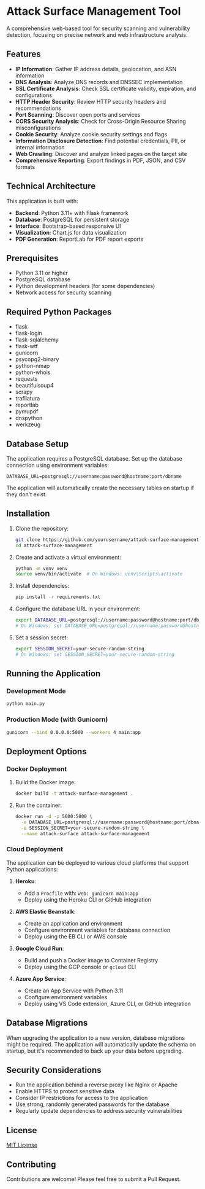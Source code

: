 # Attack Surface Management Tool

A comprehensive web-based tool for security scanning and vulnerability detection, focusing on precise network and web infrastructure analysis.

## Features

- **IP Information**: Gather IP address details, geolocation, and ASN information
- **DNS Analysis**: Analyze DNS records and DNSSEC implementation
- **SSL Certificate Analysis**: Check SSL certificate validity, expiration, and configurations
- **HTTP Header Security**: Review HTTP security headers and recommendations
- **Port Scanning**: Discover open ports and services
- **CORS Security Analysis**: Check for Cross-Origin Resource Sharing misconfigurations
- **Cookie Security**: Analyze cookie security settings and flags
- **Information Disclosure Detection**: Find potential credentials, PII, or internal information
- **Web Crawling**: Discover and analyze linked pages on the target site
- **Comprehensive Reporting**: Export findings in PDF, JSON, and CSV formats

## Technical Architecture

This application is built with:

- **Backend**: Python 3.11+ with Flask framework
- **Database**: PostgreSQL for persistent storage
- **Interface**: Bootstrap-based responsive UI
- **Visualization**: Chart.js for data visualization
- **PDF Generation**: ReportLab for PDF report exports

## Prerequisites

- Python 3.11 or higher
- PostgreSQL database
- Python development headers (for some dependencies)
- Network access for security scanning

## Required Python Packages

- flask
- flask-login
- flask-sqlalchemy
- flask-wtf
- gunicorn
- psycopg2-binary
- python-nmap
- python-whois
- requests
- beautifulsoup4
- scrapy
- trafilatura
- reportlab
- pymupdf
- dnspython
- werkzeug

## Database Setup

The application requires a PostgreSQL database. Set up the database connection using environment variables:

```
DATABASE_URL=postgresql://username:password@hostname:port/dbname
```

The application will automatically create the necessary tables on startup if they don't exist.

## Installation

1. Clone the repository:
   ```bash
   git clone https://github.com/yourusername/attack-surface-management.git
   cd attack-surface-management
   ```

2. Create and activate a virtual environment:
   ```bash
   python -m venv venv
   source venv/bin/activate  # On Windows: venv\Scripts\activate
   ```

3. Install dependencies:
   ```bash
   pip install -r requirements.txt
   ```

4. Configure the database URL in your environment:
   ```bash
   export DATABASE_URL=postgresql://username:password@hostname:port/dbname
   # On Windows: set DATABASE_URL=postgresql://username:password@hostname:port/dbname
   ```

5. Set a session secret:
   ```bash
   export SESSION_SECRET=your-secure-random-string
   # On Windows: set SESSION_SECRET=your-secure-random-string
   ```

## Running the Application

### Development Mode

```bash
python main.py
```

### Production Mode (with Gunicorn)

```bash
gunicorn --bind 0.0.0.0:5000 --workers 4 main:app
```

## Deployment Options

### Docker Deployment

1. Build the Docker image:
   ```bash
   docker build -t attack-surface-management .
   ```

2. Run the container:
   ```bash
   docker run -d -p 5000:5000 \
     -e DATABASE_URL=postgresql://username:password@hostname:port/dbname \
     -e SESSION_SECRET=your-secure-random-string \
     --name attack-surface attack-surface-management
   ```

### Cloud Deployment

The application can be deployed to various cloud platforms that support Python applications:

1. **Heroku**:
   - Add a `Procfile` with: `web: gunicorn main:app`
   - Deploy using the Heroku CLI or GitHub integration

2. **AWS Elastic Beanstalk**:
   - Create an application and environment
   - Configure environment variables for database connection
   - Deploy using the EB CLI or AWS console

3. **Google Cloud Run**:
   - Build and push a Docker image to Container Registry
   - Deploy using the GCP console or `gcloud` CLI

4. **Azure App Service**:
   - Create an App Service with Python 3.11
   - Configure environment variables
   - Deploy using VS Code extension, Azure CLI, or GitHub integration

## Database Migrations

When upgrading the application to a new version, database migrations might be required. The application will automatically update the schema on startup, but it's recommended to back up your data before upgrading.

## Security Considerations

- Run the application behind a reverse proxy like Nginx or Apache
- Enable HTTPS to protect sensitive data
- Consider IP restrictions for access to the application
- Use strong, randomly generated passwords for the database
- Regularly update dependencies to address security vulnerabilities

## License

[MIT License](LICENSE)

## Contributing

Contributions are welcome! Please feel free to submit a Pull Request.